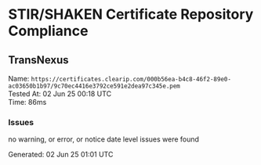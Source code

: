 # STIR/SHAKEN Certificate Repository Compliance

## TransNexus

Name: `https://certificates.clearip.com/000b56ea-b4c8-46f2-89e0-ac03650b1b97/9c70ec4416e3792ce591e2dea97c345e.pem`\
Tested At: 02 Jun 25 00:18 UTC\
Time: 86ms

### Issues

no warning, or error, or notice date level issues were found

Generated: 02 Jun 25 01:01 UTC